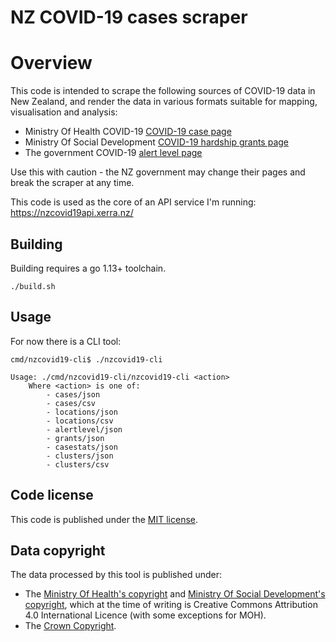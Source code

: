 # NZ COVID-19 cases scraper

# Overview

This code is intended to scrape the following sources of COVID-19 data in New Zealand, and render the data in various formats suitable for mapping, visualisation and analysis:
 - Ministry Of Health COVID-19 [COVID-19 case page](https://www.health.govt.nz/our-work/diseases-and-conditions/covid-19-novel-coronavirus/covid-19-current-cases)
 - Ministry Of Social Development [COVID-19 hardship grants page](https://www.msd.govt.nz/about-msd-and-our-work/newsroom/2020/covid-19/covid-19-data.html)
 - The government COVID-19 [alert level page](https://covid19.govt.nz/government-actions/covid-19-alert-level/) 

Use this with caution - the NZ government may change their pages and break the scraper at any time.

This code is used as the core of an API service I'm running: https://nzcovid19api.xerra.nz/

## Building

Building requires a go 1.13+ toolchain.

`./build.sh`

## Usage

For now there is a CLI tool:

```
cmd/nzcovid19-cli$ ./nzcovid19-cli 

Usage: ./cmd/nzcovid19-cli/nzcovid19-cli <action>
	Where <action> is one of:
		- cases/json
		- cases/csv
		- locations/json
		- locations/csv
		- alertlevel/json
		- grants/json
		- casestats/json
		- clusters/json
		- clusters/csv
```

## Code license

This code is published under the [MIT license](LICENSE.txt).

## Data copyright

The data processed by this tool is published under:
 - The [Ministry Of Health's copyright](https://www.health.govt.nz/about-site/copyright) and [Ministry Of Social Development's copyright](https://www.msd.govt.nz/about-msd-and-our-work/tools/copyright-statement.html), which at the time
of writing is Creative Commons Attribution 4.0 International Licence (with some exceptions for MOH).
 - The [Crown Copyright](https://www.iponz.govt.nz/about-ip/copyright/crown-copyright/).